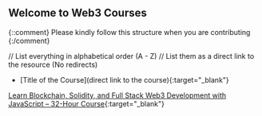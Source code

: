 ## Welcome to Web3 Courses

{::comment}
Please kindly follow this structure when you are contributing
{:/comment}

// List everything in alphabetical order (A - Z)
// List them as a direct link to the resource (No redirects)

- [Title of the Course](direct link to the course){:target="\_blank"}

[Learn Blockchain, Solidity, and Full Stack Web3 Development with JavaScript – 32-Hour Course](https://youtu.be/gyMwXuJrbJQ?si=XvRhmASFprMM-dFc){:target="\_blank"}
